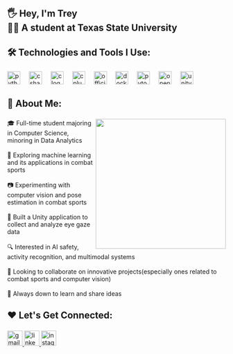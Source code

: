 <h2 align="left">🖐️ Hey, I'm Trey<br>👨‍🎓 A student at Texas State University</h2>

###

<h2 align="left">🛠 Technologies and Tools I Use:</h2>

###

<div align="left">
  <img src="https://cdn.jsdelivr.net/gh/devicons/devicon/icons/python/python-original.svg" height="30" alt="python logo"  />
  <img width="12" />
  <img src="https://cdn.jsdelivr.net/gh/devicons/devicon/icons/csharp/csharp-original.svg" height="30" alt="csharp logo"  />
  <img width="12" />
  <img src="https://cdn.jsdelivr.net/gh/devicons/devicon/icons/c/c-original.svg" height="30" alt="c logo"  />
  <img width="12" />
  <img src="https://cdn.jsdelivr.net/gh/devicons/devicon/icons/cplusplus/cplusplus-original.svg" height="30" alt="cplusplus logo"  />
  <img width="12" />
  <img src="https://logos-world.net/wp-content/uploads/2020/06/Flask-Logo.png" height="30" alt="official flask logo" />
  <img width="12" />
  <img src="https://cdn.jsdelivr.net/gh/devicons/devicon/icons/docker/docker-original.svg" height="30" alt="docker logo" />
  <img width="12" />
  <img src="https://cdn.jsdelivr.net/gh/devicons/devicon/icons/pytorch/pytorch-original.svg" height="30" alt="pytorch logo"  />
  <img width="12" />
  <img src="https://cdn.jsdelivr.net/gh/devicons/devicon/icons/opencv/opencv-original.svg" height="30" alt="opencv logo"  />
  <img width="12" />
  <img src="https://cdn.jsdelivr.net/gh/devicons/devicon/icons/unity/unity-original.svg" height="30" alt="unity logo"  />
</div>

###

<h2 align="left">📖 About Me:</h2>

###

<img align="right" height="300" src="https://media.tenor.com/dcfGaIZN4aIAAAAj/ghost-destiny.gif"  />

###

<p align="left">🎓 Full-time student majoring in Computer Science, minoring in Data Analytics<br><br>🤖 Exploring machine learning and its applications in combat sports<br><br>📷 Experimenting with computer vision and pose estimation in combat sports<br><br>🧠 Built a Unity application to collect and analyze eye gaze data<br><br>🔍 Interested in AI safety, activity recognition, and multimodal systems<br><br>🤝 Looking to collaborate on innovative projects(especially ones related to combat sports and computer vision)<br><br>💬 Always down to learn and share ideas</p>

###

<h2 align="left">❤️ Let's Get Connected:</h2>

###

<div align="left">
  <a href="mailto:mathew.rachall@gmail.com" target="_blank">
    <img src="https://img.shields.io/static/v1?message=Gmail&logo=gmail&label=&color=D14836&logoColor=white&labelColor=&style=for-the-badge" height="35" alt="gmail logo"  />
  </a>
  <a href="https://www.linkedin.com/in/mathew-rachall-b91aa322b/" target="_blank">
    <img src="https://img.shields.io/static/v1?message=LinkedIn&logo=linkedin&label=&color=0077B5&logoColor=white&labelColor=&style=for-the-badge" height="35" alt="linkedin logo"  />
  </a>
  <img src="https://img.shields.io/static/v1?message=Instagram&logo=instagram&label=&color=E4405F&logoColor=white&labelColor=&style=for-the-badge" height="35" alt="instagram logo"  />
</div>

###
